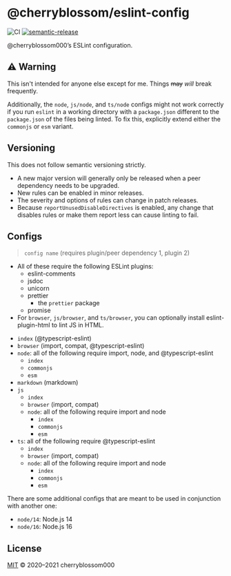 # @cherryblossom/eslint-config

![CI](https://github.com/cherryblossom000/eslint-config/workflows/CI/badge.svg) [![semantic-release](https://img.shields.io/badge/%20%20%F0%9F%93%A6%F0%9F%9A%80-semantic--release-e10079.svg)](https://github.com/semantic-release/semantic-release)

@cherryblossom000’s ESLint configuration.

## ⚠️ Warning

This isn't intended for anyone else except for me. Things ~~may~~ *will* break
frequently.

Additionally, the `node`, `js/node`, and `ts/node` configs might not work
correctly if you run `eslint` in a working directory with a `package.json`
different to the `package.json` of the files being linted. To fix this,
explicitly extend either the `commonjs` or `esm` variant.

## Versioning

This does not follow semantic versioning strictly.

- A new major version will generally only be released when a peer dependency
  needs to be upgraded.
- New rules can be enabled in minor releases.
- The severity and options of rules can change in patch releases.
- Because `reportUnusedDisableDirectives` is enabled, any change that disables
  rules or make them report less can cause linting to fail.

## Configs

> `config name` (requires plugin/peer dependency 1, plugin 2)

- All of these require the following ESLint plugins:
  - eslint-comments
  - jsdoc
  - unicorn
  - prettier
    - the `prettier` package
  - promise
- For `browser`, `js/browser`, and `ts/browser`, you can optionally install eslint-plugin-html to lint JS in HTML.

<!-- -->

- `index` (@typescript-eslint)
- `browser` (import, compat, @typescript-eslint)
- `node`: all of the following require import, node, and @typescript-eslint
  - `index`
  - `commonjs`
  - `esm`
- `markdown` (markdown)
- `js`
  - `index`
  - `browser` (import, compat)
  - `node`: all of the following require import and node
    - `index`
    - `commonjs`
    - `esm`
- `ts`: all of the following require @typescript-eslint
  - `index`
  - `browser` (import, compat)
  - `node`: all of the following require import and node
    - `index`
    - `commonjs`
    - `esm`

There are some additional configs that are meant to be used in conjunction with
another one:

- `node/14`: Node.js 14
- `node/16`: Node.js 16

## License

[MIT](LICENSE) © 2020–2021 cherryblossom000
